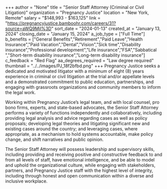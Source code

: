 +++
author = "None"
title = "Senior Staff Attorney (Criminal or Civil Litigation)"
organization = "Pregnancy Justice"
location = "New York, Remote"
salary = "$148,993 - $163,125"
link = "https://pregnancyjustice.bamboohr.com/careers/31?source=aWQ9MjI%3D"
sort_date = "2024-01-13"
created_at = "January 13, 2024"
closing_date = "January 15, 2024"
a_job_type = ["Full Time"]
b_benefits = ["General Benefits","Retirement","Paid Leave","Health Insurance","Paid Vacation","Dental","Vision","Sick time","Disability insurance","Professional development","Life insurance","FSA","Sabbatical ","Short-term disability insurance","Long-term disability insurance"]
c_feedback = "Red Flag"
aa_degrees_required = "Law degree required"
thumbnail = "../../images/PJ_18f2bfbd.png"
+++
Pregnancy Justice seeks a dedicated and motivated litigator with a minimum of eight (8) years experience in criminal or civil litigation at the trial and/or appellate levels and a demonstrated commitment to public education, partnerships, and engaging with grassroots organizations and community members to inform the legal work.

Working within Pregnancy Justice’s legal team, and with local counsel, pro bono firms, experts, and state-based advocates, the Senior Staff Attorney performs a variety of functions independently and collaboratively, including providing legal analysis and advice regarding cases as well as policy proposals; developing legal theories and litigating significant new and existing cases around the country; and leveraging cases, where appropriate, as a mechanism to hold systems accountable, make policy change, and shift narratives and public opinion. 

The Senior Staff Attorney will possess leadership and supervisory skills, including providing and receiving positive and constructive feedback to and from all levels of staff, have emotional intelligence, and be able to model and uphold the organizational culture, while engaging with stakeholders, partners, and Pregnancy Justice staff with the highest level of integrity, including through honest and open communication within a diverse and inclusive workplace. 